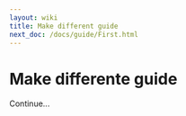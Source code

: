```yaml
---
layout: wiki
title: Make different guide
next_doc: /docs/guide/First.html
---
```


# Make differente guide

Continue...